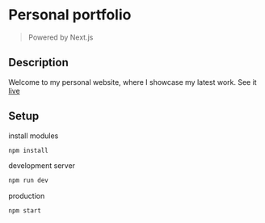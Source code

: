 # Personal portfolio

> Powered by Next.js

## Description

Welcome to my personal website, where I showcase my latest work. See it [live](https://www.martosjose.com)

## Setup

install modules

```sh
npm install
```

development server

```sh
npm run dev
```

production

```sh
npm start
```
